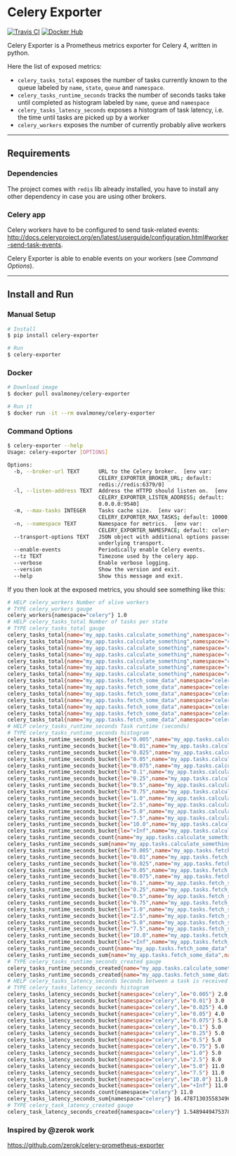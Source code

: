 # Celery Exporter

[![Travis CI](https://img.shields.io/travis/OvalMoney/celery-exporter.svg?style=flat)](https://travis-ci.org/OvalMoney/celery-exporter)
[![Docker Hub](https://img.shields.io/docker/automated/ovalmoney/celery-exporter.svg?style=flat)](https://hub.docker.com/r/ovalmoney/celery-exporter/)

Celery Exporter is a Prometheus metrics exporter for Celery 4, written in python.

Here the list of exposed metrics:

* `celery_tasks_total` exposes the number of tasks currently known to the queue
  labeled by `name`, `state`, `queue` and `namespace`.
* `celery_tasks_runtime_seconds` tracks the number of seconds tasks take
  until completed as histogram labeled by `name`, `queue` and `namespace`
* `celery_tasks_latency_seconds` exposes a histogram of task latency, i.e. the time until
  tasks are picked up by a worker
* `celery_workers` exposes the number of currently probably alive workers

---
## Requirements


### Dependencies
The project comes with `redis` lib already installed, you have to install any other dependency in case you are using other brokers. 

### Celery app
Celery workers have to be configured to send task-related events:
http://docs.celeryproject.org/en/latest/userguide/configuration.html#worker-send-task-events.

Celery Exporter is able to enable events on your workers (see _Command Options_).

---
## Install and Run

### Manual Setup
```bash
# Install
$ pip install celery-exporter

# Run
$ celery-exporter
```

### Docker
```bash
# Download image
$ docker pull ovalmoney/celery-exporter

# Run it
$ docker run -it --rm ovalmoney/celery-exporter
```

### Command Options

```bash
$ celery-exporter --help
Usage: celery-exporter [OPTIONS]

Options:
  -b, --broker-url TEXT      URL to the Celery broker.  [env var:
                             CELERY_EXPORTER_BROKER_URL; default:
                             redis://redis:6379/0]
  -l, --listen-address TEXT  Address the HTTPD should listen on.  [env var:
                             CELERY_EXPORTER_LISTEN_ADDRESS; default:
                             0.0.0.0:9540]
  -m, --max-tasks INTEGER    Tasks cache size.  [env var:
                             CELERY_EXPORTER_MAX_TASKS; default: 10000]
  -n, --namespace TEXT       Namespace for metrics.  [env var:
                             CELERY_EXPORTER_NAMESPACE; default: celery]
  --transport-options TEXT   JSON object with additional options passed to the
                             underlying transport.
  --enable-events            Periodically enable Celery events.
  --tz TEXT                  Timezone used by the celery app.
  --verbose                  Enable verbose logging.
  --version                  Show the version and exit.
  --help                     Show this message and exit.
```


If you then look at the exposed metrics, you should see something like this:
```bash
# HELP celery_workers Number of alive workers
# TYPE celery_workers gauge
celery_workers{namespace="celery"} 1.0
# HELP celery_tasks_total Number of tasks per state
# TYPE celery_tasks_total gauge
celery_tasks_total{name="my_app.tasks.calculate_something",namespace="celery",queue="celery",state="RECEIVED"} 0.0
celery_tasks_total{name="my_app.tasks.calculate_something",namespace="celery",queue="celery",state="PENDING"} 0.0
celery_tasks_total{name="my_app.tasks.calculate_something",namespace="celery",queue="celery",state="STARTED"} 0.0
celery_tasks_total{name="my_app.tasks.calculate_something",namespace="celery",queue="celery",state="RETRY"} 0.0
celery_tasks_total{name="my_app.tasks.calculate_something",namespace="celery",queue="celery",state="FAILURE"} 0.0
celery_tasks_total{name="my_app.tasks.calculate_something",namespace="celery",queue="celery",state="REVOKED"} 0.0
celery_tasks_total{name="my_app.tasks.calculate_something",namespace="celery",queue="celery",state="SUCCESS"} 1.0
celery_tasks_total{name="my_app.tasks.fetch_some_data",namespace="celery",queue="celery",state="RECEIVED"} 3.0
celery_tasks_total{name="my_app.tasks.fetch_some_data",namespace="celery",queue="celery",state="PENDING"} 0.0
celery_tasks_total{name="my_app.tasks.fetch_some_data",namespace="celery",queue="celery",state="STARTED"} 1.0
celery_tasks_total{name="my_app.tasks.fetch_some_data",namespace="celery",queue="celery",state="RETRY"} 2.0
celery_tasks_total{name="my_app.tasks.fetch_some_data",namespace="celery",queue="celery",state="FAILURE"} 1.0
celery_tasks_total{name="my_app.tasks.fetch_some_data",namespace="celery",queue="celery",state="REVOKED"} 0.0
celery_tasks_total{name="my_app.tasks.fetch_some_data",namespace="celery",queue="celery",state="SUCCESS"} 7.0
# HELP celery_tasks_runtime_seconds Task runtime (seconds)
# TYPE celery_tasks_runtime_seconds histogram
celery_tasks_runtime_seconds_bucket{le="0.005",name="my_app.tasks.calculate_something",namespace="celery",queue="celery"} 29.0
celery_tasks_runtime_seconds_bucket{le="0.01",name="my_app.tasks.calculate_something",namespace="celery",queue="celery"} 29.0
celery_tasks_runtime_seconds_bucket{le="0.025",name="my_app.tasks.calculate_something",namespace="celery",queue="celery"} 29.0
celery_tasks_runtime_seconds_bucket{le="0.05",name="my_app.tasks.calculate_something",namespace="celery",queue="celery"} 29.0
celery_tasks_runtime_seconds_bucket{le="0.075",name="my_app.tasks.calculate_something",namespace="celery",queue="celery"} 29.0
celery_tasks_runtime_seconds_bucket{le="0.1",name="my_app.tasks.calculate_something",namespace="celery",queue="celery"} 29.0
celery_tasks_runtime_seconds_bucket{le="0.25",name="my_app.tasks.calculate_something",namespace="celery",queue="celery"} 29.0
celery_tasks_runtime_seconds_bucket{le="0.5",name="my_app.tasks.calculate_something",namespace="celery",queue="celery"} 29.0
celery_tasks_runtime_seconds_bucket{le="0.75",name="my_app.tasks.calculate_something",namespace="celery",queue="celery"} 29.0
celery_tasks_runtime_seconds_bucket{le="1.0",name="my_app.tasks.calculate_something",namespace="celery",queue="celery"} 29.0
celery_tasks_runtime_seconds_bucket{le="2.5",name="my_app.tasks.calculate_something",namespace="celery",queue="celery"} 29.0
celery_tasks_runtime_seconds_bucket{le="5.0",name="my_app.tasks.calculate_something",namespace="celery",queue="celery"} 29.0
celery_tasks_runtime_seconds_bucket{le="7.5",name="my_app.tasks.calculate_something",namespace="celery",queue="celery"} 29.0
celery_tasks_runtime_seconds_bucket{le="10.0",name="my_app.tasks.calculate_something",namespace="celery",queue="celery"} 29.0
celery_tasks_runtime_seconds_bucket{le="+Inf",name="my_app.tasks.calculate_something",namespace="celery",queue="celery"} 29.0
celery_tasks_runtime_seconds_count{name="my_app.tasks.calculate_something",namespace="celery",queue="celery"} 29.0
celery_tasks_runtime_seconds_sum{name="my_app.tasks.calculate_something",namespace="celery",queue="celery"} 0.04020289977779612
celery_tasks_runtime_seconds_bucket{le="0.005",name="my_app.tasks.fetch_some_data",namespace="celery",queue="celery"} 2.0
celery_tasks_runtime_seconds_bucket{le="0.01",name="my_app.tasks.fetch_some_data",namespace="celery",queue="celery"} 2.0
celery_tasks_runtime_seconds_bucket{le="0.025",name="my_app.tasks.fetch_some_data",namespace="celery",queue="celery"} 2.0
celery_tasks_runtime_seconds_bucket{le="0.05",name="my_app.tasks.fetch_some_data",namespace="celery",queue="celery"} 2.0
celery_tasks_runtime_seconds_bucket{le="0.075",name="my_app.tasks.fetch_some_data",namespace="celery",queue="celery"} 2.0
celery_tasks_runtime_seconds_bucket{le="0.1",name="my_app.tasks.fetch_some_data",namespace="celery",queue="celery"} 2.0
celery_tasks_runtime_seconds_bucket{le="0.25",name="my_app.tasks.fetch_some_data",namespace="celery",queue="celery"} 2.0
celery_tasks_runtime_seconds_bucket{le="0.5",name="my_app.tasks.fetch_some_data",namespace="celery",queue="celery"} 2.0
celery_tasks_runtime_seconds_bucket{le="0.75",name="my_app.tasks.fetch_some_data",namespace="celery",queue="celery"} 2.0
celery_tasks_runtime_seconds_bucket{le="1.0",name="my_app.tasks.fetch_some_data",namespace="celery",queue="celery"} 2.0
celery_tasks_runtime_seconds_bucket{le="2.5",name="my_app.tasks.fetch_some_data",namespace="celery",queue="celery"} 2.0
celery_tasks_runtime_seconds_bucket{le="5.0",name="my_app.tasks.fetch_some_data",namespace="celery",queue="celery"} 2.0
celery_tasks_runtime_seconds_bucket{le="7.5",name="my_app.tasks.fetch_some_data",namespace="celery",queue="celery"} 2.0
celery_tasks_runtime_seconds_bucket{le="10.0",name="my_app.tasks.fetch_some_data",namespace="celery",queue="celery"} 2.0
celery_tasks_runtime_seconds_bucket{le="+Inf",name="my_app.tasks.fetch_some_data",namespace="celery",queue="celery"} 2.0
celery_tasks_runtime_seconds_count{name="my_app.tasks.fetch_some_data",namespace="celery",queue="celery"} 2.0
celery_tasks_runtime_seconds_sum{name="my_app.tasks.fetch_some_data",namespace="celery",queue="celery"} 0.00402028997777961
# TYPE celery_tasks_runtime_seconds_created gauge
celery_tasks_runtime_seconds_created{name="my_app.tasks.calculate_something",namespace="celery",queue="celery"} 1.548944949810905e+09
celery_tasks_runtime_seconds_created{name="my_app.tasks.fetch_some_data",namespace="celery",queue="celery"} 1.5489449550243628e+09
# HELP celery_tasks_latency_seconds Seconds between a task is received and started.
# TYPE celery_tasks_latency_seconds histogram
celery_tasks_latency_seconds_bucket{namespace="celery",le="0.005"} 2.0
celery_tasks_latency_seconds_bucket{namespace="celery",le="0.01"} 3.0
celery_tasks_latency_seconds_bucket{namespace="celery",le="0.025"} 4.0
celery_tasks_latency_seconds_bucket{namespace="celery",le="0.05"} 4.0
celery_tasks_latency_seconds_bucket{namespace="celery",le="0.075"} 5.0
celery_tasks_latency_seconds_bucket{namespace="celery",le="0.1"} 5.0
celery_tasks_latency_seconds_bucket{namespace="celery",le="0.25"} 5.0
celery_tasks_latency_seconds_bucket{namespace="celery",le="0.5"} 5.0
celery_tasks_latency_seconds_bucket{namespace="celery",le="0.75"} 5.0
celery_tasks_latency_seconds_bucket{namespace="celery",le="1.0"} 5.0
celery_tasks_latency_seconds_bucket{namespace="celery",le="2.5"} 8.0
celery_tasks_latency_seconds_bucket{namespace="celery",le="5.0"} 11.0
celery_tasks_latency_seconds_bucket{namespace="celery",le="7.5"} 11.0
celery_tasks_latency_seconds_bucket{namespace="celery",le="10.0"} 11.0
celery_tasks_latency_seconds_bucket{namespace="celery",le="+Inf"} 11.0
celery_tasks_latency_seconds_count{namespace="celery"} 11.0
celery_tasks_latency_seconds_sum{namespace="celery"} 16.478713035583496
# TYPE celery_task_latency_created gauge
celery_task_latency_seconds_created{namespace="celery"} 1.5489449475378375e+09
```

### Inspired by @zerok work
https://github.com/zerok/celery-prometheus-exporter
